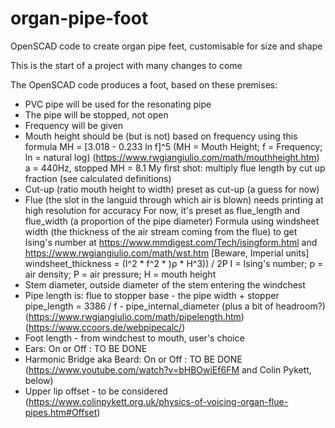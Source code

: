 # organ-pipe-foot
OpenSCAD code to create organ pipe feet, customisable for size and shape

This is the start of a project with many changes to come

The OpenSCAD code produces a foot, based on these premises:
*  PVC pipe will be used for the resonating pipe
*  The pipe will be stopped, not open
*  Frequency will be given
*  Mouth height should be (but is not) based on frequency using this formula
        MH = [3.018 - 0.233 ln f]^5 (MH = Mouth Height; f = Frequency; ln = natural log)
        (https://www.rwgiangiulio.com/math/mouthheight.htm)
        a = 440Hz, stopped MH = 8.1
     My first shot: multiply flue length by cut up fraction (see calculated definitions)
*  Cut-up (ratio mouth height to width) preset as cut-up (a guess for now)
*  Flue (the slot in the languid through which air is blown) needs printing at high resolution for accuracy
    For now, it's preset as flue_length and flue_width (a proportion of the pipe diameter)
    Formula using windsheet width (the thickness of the air stream coming from the flue) to get Ising's number at https://www.mmdigest.com/Tech/isingform.html
    and https://www.rwgiangiulio.com/math/wst.htm [Beware, Imperial units]
    windsheet_thickness =	(I^2 * f^2 * )ρ * H^3)) / 2P
        I = Ising's number; p = air density; P = air pressure; H = mouth height 
*  Stem diameter, outside diameter of the stem entering the windchest
*  Pipe length is: flue to stopper base - the pipe width + stopper 
        pipe_length = 3386 / f - pipe_internal_diameter (plus a bit of headroom?)
        (https://www.rwgiangiulio.com/math/pipelength.htm)
        (https://www.ccoors.de/webpipecalc/)
*  Foot length - from windchest to mouth, user's choice
*  Ears: On or Off : TO BE DONE
*  Harmonic Bridge aka Beard: On or Off : TO BE DONE
        (https://www.youtube.com/watch?v=bHBOwiEf6FM and Colin Pykett, below)
*  Upper lip offset - to be considered
        (https://www.colinpykett.org.uk/physics-of-voicing-organ-flue-pipes.htm#Offset)
